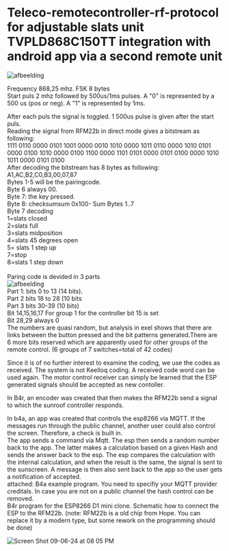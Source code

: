 # Teleco-remotecontroller-rf-protocol for adjustable slats unit TVPLD868C150TT integration with android app via a second remote unit
![afbeelding](https://github.com/user-attachments/assets/73f1b692-a53e-4310-b1d7-6d52b4c2b608)

Frequency 868,25 mhz.  FSK 8 bytes <br/>
Start puls 2 mhz followed by 500us/1ms pulses. A "0" is represented by a 500 us (pos or neg). A "1" is represented by 1ms. 

After each puls the signal is toggled. 1 500us pulse is given after the start puls. <br/>
Reading the signal from RFM22b in direct mode gives a bitstream as following:<br/>
1111 0110 0000 0101 1001 0000 0010 1010 0000 1011 0110 0000 1010 0101 0000 0100 1010 0000 0100 1100 0000 1101 0101 0000 
0101 0100 0000 1010 1011 0000 0101 0100<br/>
After decoding the bitstream has 8 bytes as following: A1,AC,B2,C0,B3,00,07,87<br/>
Bytes 1-5 will be the pairingcode.<br/>
Byte 6 always 00. <br/>
Byte 7: the key pressed. <br/>
Byte 8: checksumsum 0x100- Sum Bytes 1..7<br/>
Byte 7 decoding<br/>
1=slats closed<br/>
2=slats full <br/>
3=slats midposition<br/>
4=slats 45 degrees open<br/>
5= slats 1 step up<br/>
7=stop<br/>
8=slats 1 step down<br/>               
Paring code is devided in 3 parts<br/>
![afbeelding](https://github.com/user-attachments/assets/3c9eb5e5-f904-45ff-99ac-6c3ab7eac949)<br/>
Part 1: bits 0 to 13 (14 bits). <br/>
Part 2 bits 18 to 28 (10 bits<br/>
Part 3 bits 30-39 (10 bits)<br/>
Bit 14,15,16,17 For group 1 for the controller bit 15 is set<br/>
Bit 28,29 always 0<br/>
The numbers are quasi random, but analysis in exel shows that there are links between the button pressed and the bit patterns generated.There are 6 more bits reserved which are apparently used for other groups of the remote control. (6 groups of 7 switches=total of 42 codes)<br/>

Since it is of no further interest to examine the coding, we use the codes as received. The system is not Keelloq coding. A received code word can be used again. The motor control receiver can simply be learned that the ESP generated signals should be accepted as new contoller.<br/>

In B4r, an encoder was created that then makes the RFM22b send a signal to which the sunroof controller responds.<br/>

In b4a, an app was created that controls the esp8266 via MQTT. If the messages run through the public channel, another user could also control the screen. Therefore, a check is built in.<br/>
The app sends a command via Mqtt. The esp then sends a random number back to the app. The latter makes a calculation based on a given Hash and sends the answer back to the esp. The esp compares the calculation with the internal calculation, and when the result is the same, the signal is sent to the sunscreen. A message is then also sent back to the app so the user gets a notification of accepted.<br/>
attached: B4a example program. You need to specifiy your MQTT provider creditals. In case you are not on a public channel the hash control can be removed.<br/>
B4r program for the ESP8266 D1 mini clone. Schematic how to connect the ESP to the RFM22b. (note: RFM22b is a old chip from Hope. You can replace it by a modern type, but some rework on the programming should be done)<br/>

![Screen Shot 09-06-24 at 08 05 PM](https://github.com/user-attachments/assets/8b8a93eb-a344-40c7-8141-b636120413e3)

